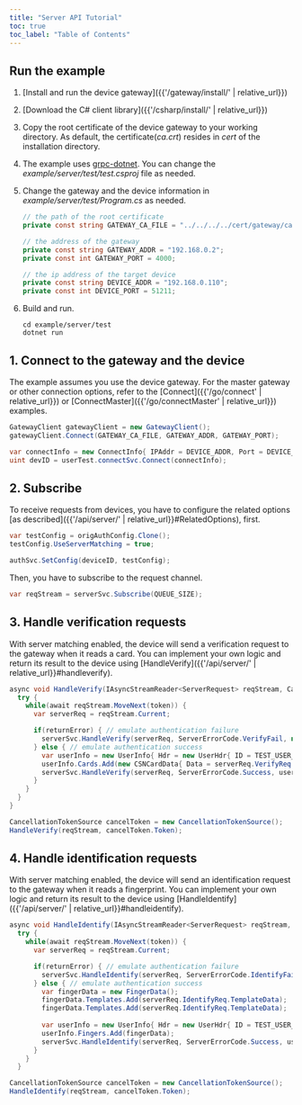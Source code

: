 ```yaml
---
title: "Server API Tutorial"
toc: true
toc_label: "Table of Contents"
---
```


## Run the example

1. [Install and run the device gateway]({{'/gateway/install/' | relative_url}})
2. [Download the C# client library]({{'/csharp/install/' | relative_url}})
3. Copy the root certificate of the device gateway to your working directory. As default, the certificate(_ca.crt_) resides in _cert_ of the installation directory. 
4. The example uses [grpc-dotnet](https://grpc.io/docs/quickstart/csharp-dotnet/). You can change the _example/server/test/test.csproj_ file as needed.
5. Change the gateway and the device information in _example/server/test/Program.cs_ as needed.
   
    ```csharp
    // the path of the root certificate
    private const string GATEWAY_CA_FILE = "../../../../cert/gateway/ca.crt";

    // the address of the gateway
    private const string GATEWAY_ADDR = "192.168.0.2";
    private const int GATEWAY_PORT = 4000;

    // the ip address of the target device
    private const string DEVICE_ADDR = "192.168.0.110";
    private const int DEVICE_PORT = 51211;
    ```
6. Build and run.

    ```
    cd example/server/test
    dotnet run
    ```

## 1. Connect to the gateway and the device

The example assumes you use the device gateway. For the master gateway or other connection options, refer to the [Connect]({{'/go/connect' | relative_url}}) or [ConnectMaster]({{'/go/connectMaster' | relative_url}}) examples.

  ```csharp
  GatewayClient gatewayClient = new GatewayClient();
  gatewayClient.Connect(GATEWAY_CA_FILE, GATEWAY_ADDR, GATEWAY_PORT);

  var connectInfo = new ConnectInfo{ IPAddr = DEVICE_ADDR, Port = DEVICE_PORT, UseSSL = USE_SSL };
  uint devID = userTest.connectSvc.Connect(connectInfo); 
  ```  

## 2. Subscribe

To receive requests from devices, you have to configure the related options [as described]({{'/api/server/' | relative_url}}#RelatedOptions), first.

  ```csharp
  var testConfig = origAuthConfig.Clone();
  testConfig.UseServerMatching = true;

  authSvc.SetConfig(deviceID, testConfig);
  ```

Then, you have to subscribe to the request channel.

  ```csharp
  var reqStream = serverSvc.Subscribe(QUEUE_SIZE);
  ```

## 3. Handle verification requests

With server matching enabled, the device will send a verification request to the gateway when it reads a card. You can implement your own logic and return its result to the device using [HandleVerify]({{'/api/server/' | relative_url}}#handleverify).

  ```csharp
  async void HandleVerify(IAsyncStreamReader<ServerRequest> reqStream, CancellationToken token) {
    try {
      while(await reqStream.MoveNext(token)) {
        var serverReq = reqStream.Current;

        if(returnError) { // emulate authentication failure
          serverSvc.HandleVerify(serverReq, ServerErrorCode.VerifyFail, null);
        } else { // emulate authentication success
          var userInfo = new UserInfo{ Hdr = new UserHdr{ ID = TEST_USER_ID, NumOfCard = 1 } };
          userInfo.Cards.Add(new CSNCardData{ Data = serverReq.VerifyReq.CardData });
          serverSvc.HandleVerify(serverReq, ServerErrorCode.Success, userInfo);
        }
      }
    } 
  }
  
  CancellationTokenSource cancelToken = new CancellationTokenSource();
  HandleVerify(reqStream, cancelToken.Token);
  ```

## 4. Handle identification requests

With server matching enabled, the device will send an identification request to the gateway when it reads a fingerprint. You can implement your own logic and return its result to the device using [HandleIdentify]({{'/api/server/' | relative_url}}#handleidentify).

  ```csharp
  async void HandleIdentify(IAsyncStreamReader<ServerRequest> reqStream, CancellationToken token) {
    try {
      while(await reqStream.MoveNext(token)) {
        var serverReq = reqStream.Current;

        if(returnError) { // emulate authentication failure
          serverSvc.HandleIdentify(serverReq, ServerErrorCode.IdentifyFail, null);
        } else { // emulate authentication success
          var fingerData = new FingerData();
          fingerData.Templates.Add(serverReq.IdentifyReq.TemplateData);
          fingerData.Templates.Add(serverReq.IdentifyReq.TemplateData);
          
          var userInfo = new UserInfo{ Hdr = new UserHdr{ ID = TEST_USER_ID, NumOfFinger = 1 } };
          userInfo.Fingers.Add(fingerData);
          serverSvc.HandleIdentify(serverReq, ServerErrorCode.Success, userInfo);
        }
      }
    }

  CancellationTokenSource cancelToken = new CancellationTokenSource();
  HandleIdentify(reqStream, cancelToken.Token);    
  ```

